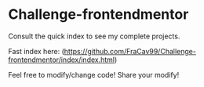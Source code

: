 # Challenge-frontendmentor
Consult the quick index to see my complete projects.

Fast index here: (https://github.com/FraCav99/Challenge-frontendmentor/index/index.html)

Feel free to modify/change code! Share your modify!
